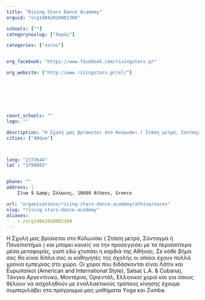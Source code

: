 ```yaml
---
title: "Rising Stars Dance Academy"
orguid: "org14042020002309"

schools: [""]
categorynoslug: ["Χορός"]

categories: ["xoros"]


org_facebook: "https://www.facebook.com/risingstars.gr"

org_website: ["http://www.risingstars.gr/el/"]







count_schools: ""
logo: ""

description: "H Σχολή μας βρίσκεται στο Κολωνάκι ( Στάση μετρό, Σύνταγμα ή Πανεπιστήμιο ) και μπορεί κανείς να την προσεγγίσει με τα περισσότερα μέσα μεταφοράς, γιατί εδώ χτυπάει η καρδιά της Αθήνας. Σε κάθε βήμα σας θα είναι δίπλα σας οι καθηγητές της σχολής οι οποίοι έχουν πολλά χρόνια εμπειρίας στο χώρο. Οι χοροί που διδάσκονται είναι Λάτιν και Ευρωπαϊκοί (American and International Style), Salsa( L.A. &amp; Cubana), Τάνγκο Αργεντίνικο, Μοντέρνο, Οριεντάλ, Ελληνικοί χοροί και για όσους θέλουν να ασχοληθούν με εναλλακτικούς τρόπους κίνησης έχουμε συμπεριλάβει στο πρόγραμμα μας μαθήματα Υoga και Zumba."
cities: ["Αθήνα"]



long: "2373644"
lat : "3798083"


phone: ""
address: |
    Σίνα 9 &amp; Σόλωνος, 10680 Athens, Greece

url: "organisations/rising-stars-dance-academy/athina/xoros"
slug: "rising-stars-dance-academy"
aliases:
    - /org14042020002309
---
```


H Σχολή μας βρίσκεται στο Κολωνάκι ( Στάση μετρό, Σύνταγμα ή Πανεπιστήμιο ) και μπορεί κανείς να την προσεγγίσει με τα περισσότερα μέσα μεταφοράς, γιατί εδώ χτυπάει η καρδιά της Αθήνας. Σε κάθε βήμα σας θα είναι δίπλα σας οι καθηγητές της σχολής οι οποίοι έχουν πολλά χρόνια εμπειρίας στο χώρο. Οι χοροί που διδάσκονται είναι Λάτιν και Ευρωπαϊκοί (American and International Style), Salsa( L.A. &amp; Cubana), Τάνγκο Αργεντίνικο, Μοντέρνο, Οριεντάλ, Ελληνικοί χοροί και για όσους θέλουν να ασχοληθούν με εναλλακτικούς τρόπους κίνησης έχουμε συμπεριλάβει στο πρόγραμμα μας μαθήματα Υoga και Zumba.
